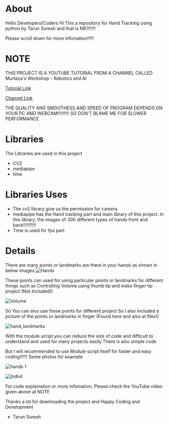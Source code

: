 # About

Hello Developers/Coders
Hi 
This a repository for Hand Tracking using python by Tarun Suresh and that is ME!!!!!!!

Please scroll down for more infomation!!!!!

# NOTE
THIS PROJECT IS A YOUTUBE TUTORIAL FROM A CHANNEL CALLED Murtaza's Workshop - Robotics and AI 

[Tutorial Link](https://www.youtube.com/watch?v=NZde8Xt78Iw)

[Channel Link](https://www.youtube.com/channel/UCYUjYU5FveRAscQ8V21w81A)

THE QUALITY AND SMOOTHESS AND SPEED OF PROGRAM DEPENDS ON YOUR PC AND WEBCAM!!!!!!!!! SO DON'T BLAME ME FOR SLOWER PERFORMANCE

# Libraries 
The Libraries are used in this project 
* CV2
* mediapipe
* time

# Libraries Uses
* The cv2 library give us the permission for camera
* mediapipe has the Hand tracking part and main library of this project. In this library, the images of 300 different types of hands front and back!!!!!!!!!!
* Time is used for fps part 

# Details 
There are many points or landmarks are there in your hands as shown in below images
![Hands](https://user-images.githubusercontent.com/67192301/116820217-76ff9100-ab91-11eb-8fb3-a35fec643f16.png)

These points can used for using particular points or landmarks for different things such as Controlling Volume using thumb tip and index finger tip project (Not Included!)

![Volume](https://user-images.githubusercontent.com/67192301/116820918-12463580-ab95-11eb-8f26-a5f1699d7953.png)

So You can also use these points for different project 
So I also included a picture of the points or landmarks in finger (Found here and also at files!)

![hand_landmarks](https://user-images.githubusercontent.com/67192301/116820629-a7e0c580-ab93-11eb-8793-7f21b24fef4b.png)

With the module script you can reduce the size of code and difficult to understand and used for many projects easily
There is also simple code

But I will recommended to use Module script itself for faster and easy coding!!!!!! 
Some photos for example

![hands 1](https://user-images.githubusercontent.com/67192301/116820236-8bdc2480-ab91-11eb-8199-11b18e6240d6.png)



![jhdh4](https://user-images.githubusercontent.com/67192301/116820243-939bc900-ab91-11eb-9f40-6694d3cfd157.png)

For code explaination or more infomation, Please check the YouTube video given above at NOTE

Thanks a lot for downloading the project and Happy Coding and Development 
- Tarun Suresh
